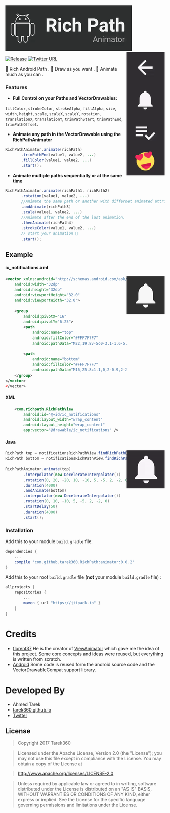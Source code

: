 <img src="/screenshots/header.gif" width="400">
<img src="/screenshots/samples.gif" align="right" width="120">

[![Release](https://jitpack.io/v/tarek360/RichPath.svg)](https://jitpack.io/#tarek360/RichPath) [![Twitter URL](https://img.shields.io/twitter/url/http/shields.io.svg?style=social)](https://twitter.com/intent/tweet?text=https://github.com/tarek360/RichPath)

💪 Rich Android Path .     🤡 Draw as you want .    🎉 Animate much as you can .
### Features

- **Full Control on your Paths and VectorDrawables:**

`fillColor`, `strokeColor`, `strokeAlpha`, `fillAlpha`, `size`, `width`, `height`, `scale`, `scaleX`, `scaleY`, `rotation`, `translationX`, `translationY`, `trimPathStart`, `trimPathEnd`, `trimPathOffset`.

- **Animate any path in the VectorDrawable using the RichPathAnimator**
 ```java
RichPathAnimator.animate(richPath)
        .trimPathEnd(value1, value2, ...)
        .fillColor(value1, value2, ...)
        .start();
```

 - **Animate multiple paths sequentially or at the same time**
 ```java
RichPathAnimator.animate(richPath1, richPath2)
        .rotation(value1, value2, ...)
        //Animate the same path or another with differnet animated attributes.
        .andAnimate(richPath3)
        .scale(value1, value2, ...)
        //Animate after the end of the last animation.
        .thenAnimate(richPath4)
        .strokeColor(value1, value2, ...)
        // start your animation 🎉
        .start();
```
## Example

#### ic_notifications.xml
<img src="/screenshots/ic_notifications.png" align="right" width="120">

```xml
<vector xmlns:android="http://schemas.android.com/apk/res/android"
    android:width="32dp"
    android:height="32dp"
    android:viewportHeight="32.0"
    android:viewportWidth="32.0">

    <group
        android:pivotX="16"
        android:pivotY="6.25">
        <path
            android:name="top"
            android:fillColor="#FFF7F7F7"
            android:pathData="M22,19.8v-5c0-3.1-1.6-5.6-4.5-6.3V7.8c0-0.8-0.7-1.5-1.5-1.5s-1.5,0.7-1.5,1.5v0.7c-2.9,0.7-4.5,3.2-4.5,6.3v5l-2,2v1h16v-1L22,19.8z" />

        <path
            android:name="bottom"
            android:fillColor="#FFF7F7F7"
            android:pathData="M16,25.8c1.1,0,2-0.9,2-2h-4C14,24.9,14.9,25.8,16,25.8z" />
    </group>
</vector>
</vector>
```

#### XML
```xml
    <com.richpath.RichPathView
        android:id="@+id/ic_notifications"
        android:layout_width="wrap_content"
        android:layout_height="wrap_content"
        app:vector="@drawable/ic_notifications" />
```

#### Java
<img src="/screenshots/ic_notifications.gif" align="right" width="120">

```java
RichPath top = notificationsRichPathView.findRichPathByName("top");
RichPath bottom = notificationsRichPathView.findRichPathByName("bottom");

RichPathAnimator.animate(top)
        .interpolator(new DecelerateInterpolator())
        .rotation(0, 20, -20, 10, -10, 5, -5, 2, -2, 0)
        .duration(4000)
        .andAnimate(bottom)
        .interpolator(new DecelerateInterpolator())
        .rotation(0, 10, -10, 5, -5, 2, -2, 0)
        .startDelay(50)
        .duration(4000)
        .start();
```


### Installation

Add this to your module `build.gradle` file:
```gradle
dependencies {
	...
	compile 'com.github.tarek360.RichPath:animator:0.0.2'
}
```

Add this to your root `build.gradle` file (**not** your module `build.gradle` file) :
```gradle
allprojects {
	repositories {
		...
		maven { url "https://jitpack.io" }
	}
}
```
# Credits

- [florent37](https://github.com/florent37) He is the creator of [ViewAnimator](https://github.com/florent37/ViewAnimator) which gave me the idea of this project. Some core concepts and ideas were reused, but everything is written from scratch.
- [Android](https://android.com/) Some code is reused form the android source code and the VectorDrawableCompat support library.

# Developed By

* Ahmed Tarek
 * [tarek360.github.io](http://tarek360.github.io/)
 * [Twitter](https://twitter.com/a_tarek360)


## License

>Copyright 2017 Tarek360

>Licensed under the Apache License, Version 2.0 (the "License");
you may not use this file except in compliance with the License.
You may obtain a copy of the License at

>   http://www.apache.org/licenses/LICENSE-2.0

>Unless required by applicable law or agreed to in writing, software
distributed under the License is distributed on an "AS IS" BASIS,
WITHOUT WARRANTIES OR CONDITIONS OF ANY KIND, either express or implied.
See the License for the specific language governing permissions and
limitations under the License.
